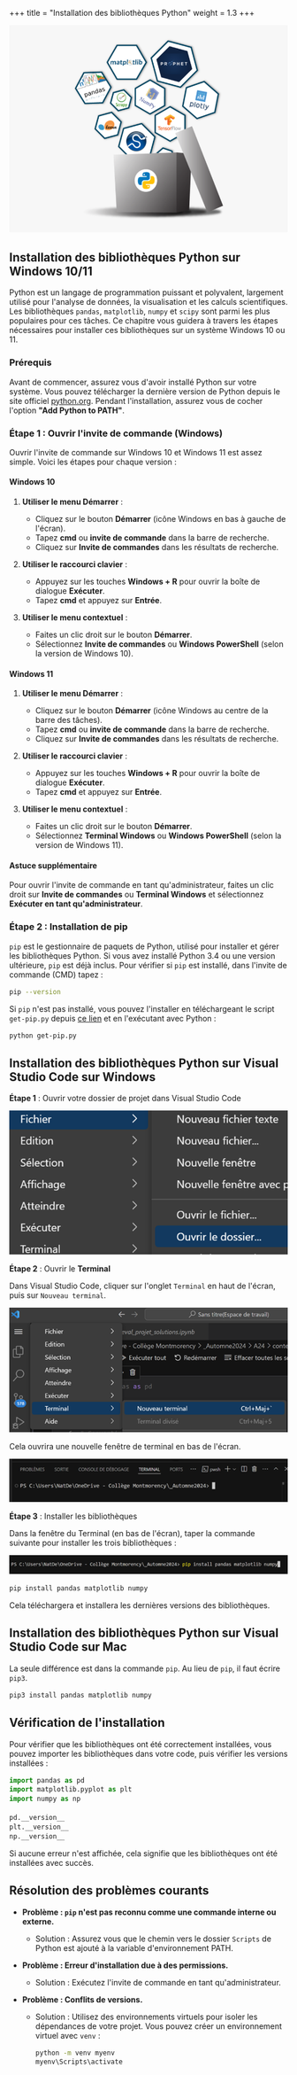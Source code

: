 +++
title = "Installation des bibliothèques Python"
weight = 1.3
+++

![Installation Python](install-lib.png?width=25vw)


## Installation des bibliothèques Python sur Windows 10/11

Python est un langage de programmation puissant et polyvalent, largement utilisé pour l'analyse de données, la visualisation et les calculs scientifiques. Les bibliothèques `pandas`, `matplotlib`, `numpy` et `scipy` sont parmi les plus populaires pour ces tâches. Ce chapitre vous guidera à travers les étapes nécessaires pour installer ces bibliothèques sur un système Windows 10 ou 11.

### Prérequis

Avant de commencer, assurez vous d'avoir installé Python sur votre système. Vous pouvez télécharger la dernière version de Python depuis le site officiel [python.org](https://www.python.org/). Pendant l'installation, assurez vous de cocher l'option **"Add Python to PATH"**.

### Étape 1 : Ouvrir l'invite de commande (Windows)

Ouvrir l'invite de commande sur Windows 10 et Windows 11 est assez simple. Voici les étapes pour chaque version :

#### Windows 10

1. **Utiliser le menu Démarrer** :
   - Cliquez sur le bouton **Démarrer** (icône Windows en bas à gauche de l'écran).
   - Tapez **cmd** ou **invite de commande** dans la barre de recherche.
   - Cliquez sur **Invite de commandes** dans les résultats de recherche.

2. **Utiliser le raccourci clavier** :
   - Appuyez sur les touches **Windows + R** pour ouvrir la boîte de dialogue **Exécuter**.
   - Tapez **cmd** et appuyez sur **Entrée**.

3. **Utiliser le menu contextuel** :
   - Faites un clic droit sur le bouton **Démarrer**.
   - Sélectionnez **Invite de commandes** ou **Windows PowerShell** (selon la version de Windows 10).

#### Windows 11

1. **Utiliser le menu Démarrer** :
   - Cliquez sur le bouton **Démarrer** (icône Windows au centre de la barre des tâches).
   - Tapez **cmd** ou **invite de commande** dans la barre de recherche.
   - Cliquez sur **Invite de commandes** dans les résultats de recherche.

2. **Utiliser le raccourci clavier** :
   - Appuyez sur les touches **Windows + R** pour ouvrir la boîte de dialogue **Exécuter**.
   - Tapez **cmd** et appuyez sur **Entrée**.

3. **Utiliser le menu contextuel** :
   - Faites un clic droit sur le bouton **Démarrer**.
   - Sélectionnez **Terminal Windows** ou **Windows PowerShell** (selon la version de Windows 11).

#### Astuce supplémentaire

Pour ouvrir l'invite de commande en tant qu'administrateur, faites un clic droit sur **Invite de commandes** ou **Terminal Windows** et sélectionnez **Exécuter en tant qu'administrateur**.


### Étape 2 : Installation de pip

`pip` est le gestionnaire de paquets de Python, utilisé pour installer et gérer les bibliothèques Python. Si vous avez installé Python 3.4 ou une version ultérieure, `pip` est déjà inclus. Pour vérifier si `pip` est installé, dans l'invite de commande (CMD) tapez :

```sh
pip --version
```

Si `pip` n'est pas installé, vous pouvez l'installer en téléchargeant le script `get-pip.py` depuis [ce lien](https://bootstrap.pypa.io/get-pip.py) et en l'exécutant avec Python :

```sh
python get-pip.py
```

## Installation des bibliothèques Python sur Visual Studio Code sur Windows

**Étape 1** : Ouvrir votre dossier de projet dans Visual Studio Code

![Dossier](ouvrir_dossier.png?width=25vw)

**Étape 2** : Ouvrir le **Terminal**

Dans Visual Studio Code, cliquer sur l'onglet `Terminal` en haut de l'écran, puis sur `Nouveau terminal`. 

![Nouveau Terminal](terminal.png?width=25vw)

Cela ouvrira une nouvelle fenêtre de terminal en bas de l'écran.

![Terminal](new_terminal.png?width=25vw)

**Étape 3** : Installer les bibliothèques

Dans la fenêtre du Terminal (en bas de l'écran), taper la commande suivante pour installer les trois bibliothèques :

![Commande pip](pip.png?width=25vw)

```bash
pip install pandas matplotlib numpy
```

Cela téléchargera et installera les dernières versions des bibliothèques.


## Installation des bibliothèques Python sur Visual Studio Code sur Mac

La seule différence est dans la commande `pip`. Au lieu de `pip`, il faut écrire `pip3`.

```bash
pip3 install pandas matplotlib numpy
```

## Vérification de l'installation

Pour vérifier que les bibliothèques ont été correctement installées, vous pouvez importer les bibliothèques dans votre code, puis vérifier les versions installées :

```python
import pandas as pd
import matplotlib.pyplot as plt
import numpy as np

pd.__version__
plt.__version__
np.__version__
```
Si aucune erreur n'est affichée, cela signifie que les bibliothèques ont été installées avec succès.

## Résolution des problèmes courants

- **Problème : `pip` n'est pas reconnu comme une commande interne ou externe.**
  - Solution : Assurez vous que le chemin vers le dossier `Scripts` de Python est ajouté à la variable d'environnement PATH.

- **Problème : Erreur d'installation due à des permissions.**
  - Solution : Exécutez l'invite de commande en tant qu'administrateur.

- **Problème : Conflits de versions.**
  - Solution : Utilisez des environnements virtuels pour isoler les dépendances de votre projet. Vous pouvez créer un environnement virtuel avec `venv` :
    ```sh
    python -m venv myenv
    myenv\Scripts\activate
    ```